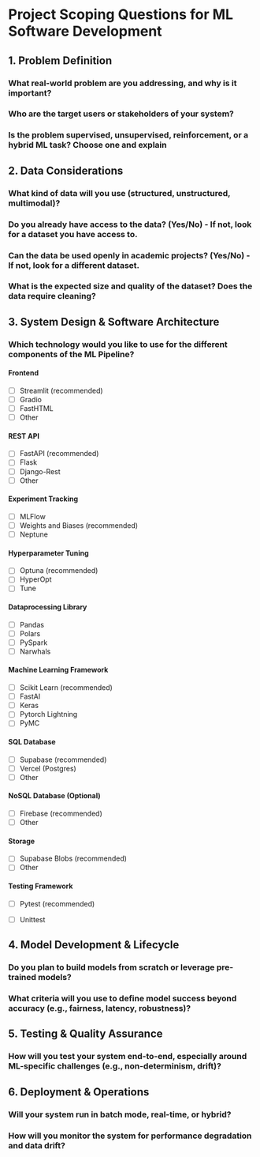 # Project Scoping Questions for ML Software Development  

## 1. Problem Definition

### What real-world problem are you addressing, and why is it important? 

### Who are the target users or stakeholders of your system?  

### Is the problem supervised, unsupervised, reinforcement, or a hybrid ML task? Choose one and explain

## 2. Data Considerations  

### What kind of data will you use (structured, unstructured, multimodal)?  

### Do you already have access to the data? (Yes/No) - If not, look for a dataset you have access to.

### Can the data be used openly in academic projects? (Yes/No) - If not, look for a different dataset.

### What is the expected size and quality of the dataset? Does the data require cleaning?

## 3. System Design & Software Architecture  

### Which technology would you like to use for the different components of the ML Pipeline?

#### Frontend

- [ ] Streamlit (recommended)
- [ ] Gradio
- [ ] FastHTML
- [ ] Other

#### REST API

- [ ] FastAPI (recommended)
- [ ] Flask
- [ ] Django-Rest
- [ ] Other

#### Experiment Tracking

- [ ] MLFlow
- [ ] Weights and Biases (recommended)
- [ ] Neptune
  
#### Hyperparameter Tuning

- [ ] Optuna (recommended)
- [ ] HyperOpt
- [ ] Tune

#### Dataprocessing Library

- [ ] Pandas
- [ ] Polars
- [ ] PySpark
- [ ] Narwhals

#### Machine Learning Framework

- [ ] Scikit Learn (recommended)
- [ ] FastAI
- [ ] Keras
- [ ] Pytorch Lightning
- [ ] PyMC

#### SQL Database

- [ ] Supabase (recommended)
- [ ] Vercel (Postgres)
- [ ] Other

#### NoSQL Database (Optional)

- [ ] Firebase (recommended)
- [ ] Other

#### Storage

- [ ] Supabase Blobs (recommended)
- [ ] Other

#### Testing Framework

- [ ] Pytest (recommended)
- [ ] Unittest


## 4. Model Development & Lifecycle  

### Do you plan to build models from scratch or leverage pre-trained models?  

### What criteria will you use to define model success beyond accuracy (e.g., fairness, latency, robustness)?  

## 5. Testing & Quality Assurance  

### How will you test your system end-to-end, especially around ML-specific challenges (e.g., non-determinism, drift)?  

## 6. Deployment & Operations  

### Will your system run in batch mode, real-time, or hybrid?  

### How will you monitor the system for performance degradation and data drift?  


